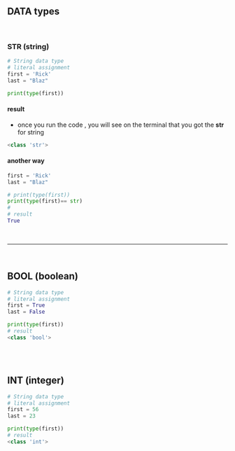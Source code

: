 ## DATA types

<br>

### STR (string)

```python
# String data type
# literal assignment
first = 'Rick'
last = "Blaz"

print(type(first))
```

#### result

- once you run the code , you will see on the terminal that you got the **str** for string

```python
<class 'str'>
```

#### another way

```python
first = 'Rick'
last = "Blaz"

# print(type(first))
print(type(first)== str)
#
# result
True
```

<br>

---

<br>

## BOOL (boolean)

```python
# String data type
# literal assignment
first = True
last = False

print(type(first))
# result
<class 'bool'>
```

<br>
<br>

## INT (integer)

```python
# String data type
# literal assignment
first = 56
last = 23

print(type(first))
# result
<class 'int'>
```
